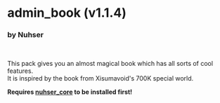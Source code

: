 # admin_book (v1.1.4)
### by Nuhser
<br>

This pack gives you an almost magical book which has all sorts of cool features.  
It is inspired by the book from Xisumavoid's 700K special world.

**Requires [nuhser_core](https://github.com/Nuhser/nuhser_core "Nuhser_Core") to be installed first!**
